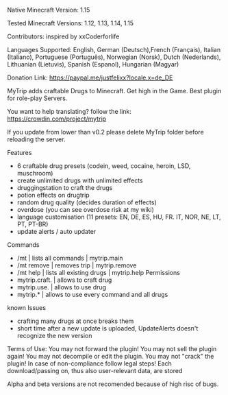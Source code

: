 Native Minecraft Version:
1.15

Tested Minecraft Versions:
1.12, 1.13, 1.14, 1.15

Contributors:
inspired by xxCoderforlife

Languages Supported:
 English, German (Deutsch),French (Français), Italian (Italiano), Portuguese (Português), Norwegian (Norsk), Dutch (Nederlands), Lithuanian (Lietuvis), Spanish (Espanol), Hungarian (Magyar)

Donation Link:
 https://paypal.me/justfelixx?locale.x=de_DE


MyTrip adds craftable Drugs to Minecraft. Get high in the Game. Best plugin for role-play Servers.

You want to help translating? follow the link: https://crowdin.com/project/mytrip

If you update from lower than v0.2 please delete MyTrip folder before reloading the server.​

Features
- 6 craftable drug presets (codein, weed, cocaine, heroin, LSD, muschroom)
- create unlimited drugs with unlimited effects
- druggingstation to craft the drugs
- potion effects on drugtrip
- random drug quality (decides duration of effects)
- overdose (you can see overdose risk at my wiki)
- language customisation (11 presets: EN, DE, ES, HU, FR. IT, NOR, NE, LT, PT, PT-BR)
- update alerts / auto updater

Commands
- /mt | lists all commands | mytrip.main
- /mt remove | removes trip | mytrip.remove
- /mt help | lists all existing drugs | mytrip.help
Permissions
- mytrip.craft.<drugnumber> | allows to craft drug
- mytrip.use.<drugnumber> | allows to use drug
- mytrip.* | allows to use every command and all drugs

known Issues
- crafting many drugs at once breaks them
- short time after a new update is uploaded, UpdateAlerts doesn't recognize the new version

Terms of Use:
 You may not forward the plugin!
 You may not sell the plugin again!
 You may not decompile or edit the plugin.
 You may not "crack" the plugin!
 In case of non-compliance follow legal steps! Each download/passing on, thus also user-relevant data, are stored

Alpha and beta versions are not recomended because of high risc of bugs.
